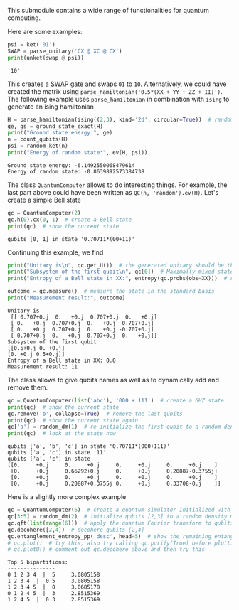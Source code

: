 This submodule contains a wide range of functionalities for quantum computing.

Here are some examples:
```python
psi = ket('01')
SWAP = parse_unitary('CX @ XC @ CX')
print(unket(swap @ psi))
```
```
'10'
```

This creates a [SWAP gate](https://en.wikipedia.org/wiki/Quantum_logic_gate#Swap_gate) and swaps `01` to `10`. Alternatively, we could have created the matrix using `parse_hamiltonian('0.5*(XX + YY + ZZ + II)')`. The following example uses `parse_hamiltonian` in combination with `ising` to generate an ising hamiltonian
```python
H = parse_hamiltonian(ising((2,3), kind='2d', circular=True))  # random ising model on a 2x3 lattice with periodic boundary conditions
ge, gs = ground_state_exact(H)
print("Ground state energy:", ge)
n = count_qubits(H)
psi = random_ket(n)
print("Energy of random state:", ev(H, psi))
```
```
Ground state energy: -6.1492550068479614
Energy of random state: -0.8639892573384738
```

The class `QuantumComputer` allows to do interesting things. For example, the last part above could have been written as `QC(n, 'random').ev(H)`. Let's create a simple Bell state
```python
qc = QuantumComputer(2)
qc.h(0).cx(0, 1)  # create a Bell state
print(qc)  # show the current state
```
```
qubits [0, 1] in state '0.70711*(00+11)'
```

Continuing this example, we find
```python
print("Unitary is\n", qc.get_U())  # the generated unitary should be the same as parse_unitary('CX @ HI')
print("Subsystem of the first qubit\n", qc[0])  # Maximally mixed state
print("Entropy of a Bell state in XX:", entropy(qc.probs(obs=XX)))  # show the entropy of the Bell state in the XX basis

outcome = qc.measure()  # measure the state in the standard basis
print("Measurement result:", outcome)
```
```
Unitary is
 [[ 0.707+0.j  0.   +0.j  0.707+0.j  0.   +0.j]
 [ 0.   +0.j  0.707+0.j  0.   +0.j  0.707+0.j]
 [ 0.   +0.j  0.707+0.j  0.   +0.j -0.707+0.j]
 [ 0.707+0.j  0.   +0.j -0.707+0.j  0.   +0.j]]
Subsystem of the first qubit
[[0.5+0.j 0. +0.j]
[0. +0.j 0.5+0.j]]
Entropy of a Bell state in XX: 0.0
Measurement result: 11
```

The class allows to give qubits names as well as to dynamically add and remove them.
```python
qc = QuantumComputer(list('abc'), '000 + 111')  # create a GHZ state
print(qc)  # show the current state
qc.remove('b', collapse=True)  # remove the last qubits
print(qc)  # show the current state again
qc['a'] = random_dm(1)  # re-initialize the first qubit to a random density matrix
print(qc)  # look at the state now
```
```
qubits ['a', 'b', 'c'] in state '0.70711*(000+111)'
qubits ['a', 'c'] in state '11'
qubits ['a', 'c'] in state
[[0.     +0.j     0.     +0.j     0.     +0.j     0.     +0.j    ]
 [0.     +0.j     0.66292+0.j     0.     +0.j     0.20887-0.3755j]
 [0.     +0.j     0.     +0.j     0.     +0.j     0.     +0.j    ]
 [0.     +0.j     0.20887+0.3755j 0.     +0.j     0.33708-0.j    ]]
```

Here is a slightly more complex example
```python
qc = QuantumComputer(6)  # create a quantum simulator initialized with a 8-qubit random mixed state
qc[3:5] = random_dm(2)  # initialize qubits [2,3] to a random density matrix
qc.qft(list(range(6)))  # apply the quantum Fourier transform to qubits [0,1,2,3]
qc.decohere([2,4])  # decohere qubits [2,4]
qc.entanglement_entropy_pp('desc', head=5)  # show the remaining entanglement between all qubit bipartitions
# qc.plot()  # try this, also try calling qc.purify(True) before plotting
# qc.plotU() # comment out qc.decohere above and then try this
```
```
Top 5 bipartitions:
---------------
0 1 2 3 4  |  5 	3.0805158
1 2 3 4  |  0 5 	3.0805158
1 2 3 4 5  |  0 	3.0685178
0 1 2 4 5  |  3 	2.8515369
1 2 4 5  |  0 3 	2.8515369
```